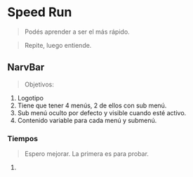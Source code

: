 # Speed Run

> Podés aprender a ser el más rápido.

> Repite, luego entiende.

## NarvBar

> Objetivos:

1. Logotipo
2. Tiene que tener 4 menús, 2 de ellos con sub menú.
3. Sub menú oculto por defecto y visible cuando esté activo.
4. Contenido variable para cada menú y submenú.

### Tiempos

> Espero mejorar. La primera es para probar.

1. 